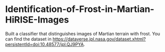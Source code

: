 # Identification-of-Frost-in-Martian-HiRISE-Images
Built a classifier that distinguishes images of Martian terrain with frost. You can find the dataset in https://dataverse.jpl.nasa.gov/dataset.xhtml?persistentId=doi:10.48577/jpl.QJ9PYA.
